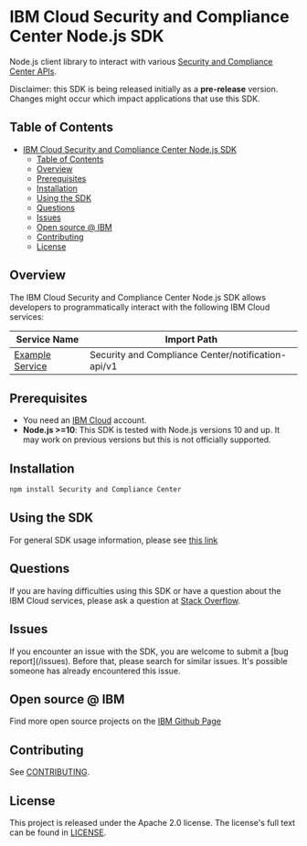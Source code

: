 # IBM Cloud Security and Compliance Center Node.js SDK
Node.js client library to interact with various [Security and Compliance Center APIs](https://cloud.ibm.com/apidocs?category=<service-category>).

Disclaimer: this SDK is being released initially as a **pre-release** version.
Changes might occur which impact applications that use this SDK.

## Table of Contents

<!--
  The TOC below is generated using the `markdown-toc` node package.

      https://github.com/jonschlinkert/markdown-toc

  You should regenerate the TOC after making changes to this file.

      npx markdown-toc -i README.md
  -->

<!-- toc -->

- [IBM Cloud Security and Compliance Center Node.js SDK](#ibm-cloud-security-and-compliance-center-nodejs-sdk)
  - [Table of Contents](#table-of-contents)
  - [Overview](#overview)
  - [Prerequisites](#prerequisites)
  - [Installation](#installation)
  - [Using the SDK](#using-the-sdk)
  - [Questions](#questions)
  - [Issues](#issues)
  - [Open source @ IBM](#open-source--ibm)
  - [Contributing](#contributing)
  - [License](#license)

<!-- tocstop -->

<!-- --------------------------------------------------------------- -->
## Overview

The IBM Cloud Security and Compliance Center Node.js SDK allows developers to programmatically interact with the following
IBM Cloud services:

Service Name | Import Path
--- | ---
[Example Service](https://cloud.ibm.com/apidocs/notifications) | Security and Compliance Center/notification-api/v1

## Prerequisites
* You need an [IBM Cloud][ibm-cloud-onboarding] account.
* **Node.js >=10**: This SDK is tested with Node.js versions 10 and up. It may work on previous versions but this is not officially supported.

[ibm-cloud-onboarding]: http://cloud.ibm.com/registration

## Installation

```sh
npm install Security and Compliance Center
```

## Using the SDK
For general SDK usage information, please see
[this link](https://github.com/IBM/ibm-cloud-sdk-common/blob/main/README.md)

## Questions

If you are having difficulties using this SDK or have a question about the IBM Cloud services,
please ask a question at
[Stack Overflow](http://stackoverflow.com/questions/ask?tags=ibm-cloud).

## Issues
If you encounter an issue with the SDK, you are welcome to submit
a [bug report](<github-repo-url>/issues).
Before that, please search for similar issues. It's possible someone has
already encountered this issue.

## Open source @ IBM
Find more open source projects on the [IBM Github Page](http://ibm.github.io/)

## Contributing
See [CONTRIBUTING](CONTRIBUTING.md).

## License

This project is released under the Apache 2.0 license.
The license's full text can be found in
[LICENSE](LICENSE).
